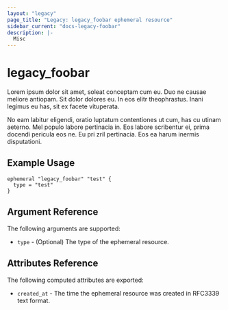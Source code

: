```yaml
---
layout: "legacy"
page_title: "Legacy: legacy_foobar ephemeral resource"
sidebar_current: "docs-legacy-foobar"
description: |-
  Misc
---
```


# legacy_foobar

Lorem ipsum dolor sit amet, soleat conceptam cum eu. Duo ne causae meliore antiopam. Sit dolor dolores eu. In eos elitr theophrastus. Inani legimus eu has, sit ex facete vituperata.

No eam labitur eligendi, oratio luptatum contentiones ut cum, has cu utinam aeterno. Mel populo labore pertinacia in. Eos labore scribentur ei, prima docendi pericula eos ne. Eu pri zril pertinacia. Eos ea harum inermis disputationi.

## Example Usage

```hcl
ephemeral "legacy_foobar" "test" {
  type = "test"
}
```

## Argument Reference
The following arguments are supported:

* `type` - (Optional) The type of the ephemeral resource.

## Attributes Reference
The following computed attributes are exported:

* `created_at` - The time the ephemeral resource was created in RFC3339 text format.
